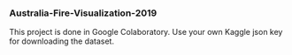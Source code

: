 ### Australia-Fire-Visualization-2019

This project is done in Google Colaboratory.
Use your own Kaggle json key for downloading the dataset.
